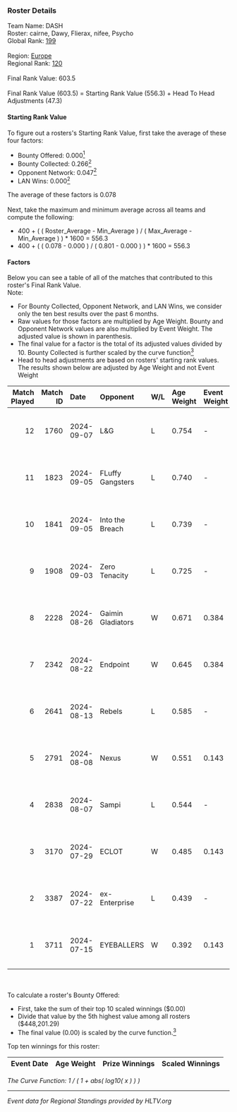 ### Roster Details<br />
Team Name: DASH<br />
Roster: cairne, Dawy, Flierax, nifee, Psycho<br />
Global Rank: [199](../../standings_global_2024_11_13.md)<br />
<br />
Region: [Europe]( ../../standings_europe_2024_11_13.md)<br />
Regional Rank: [120]( ../../standings_europe_2024_11_13.md)<br />
<br />
Final Rank Value:  603.5<br />
<br />
Final Rank Value (603.5) = Starting Rank Value (556.3) + Head To Head Adjustments (47.3)<br />

#### Starting Rank Value<br />
To figure out a rosters's Starting Rank Value, first take the average of these four factors:<br />
- Bounty Offered: 0.000[<sup>1</sup>](#table2)
- Bounty Collected: 0.266[<sup>2</sup>](#table1)
- Opponent Network: 0.047[<sup>2</sup>](#table1)
- LAN Wins: 0.000[<sup>2</sup>](#table1)

The average of these factors is 0.078<br />
<br />
Next, take the maximum and minimum average across all teams and compute the following:<br />
- 400 + ( ( Roster_Average - Min_Average ) / ( Max_Average - Min_Average ) ) * 1600 = 556.3
- 400 + ( ( 0.078 - 0.000 ) / ( 0.801 - 0.000 ) ) * 1600 = 556.3


#### Factors<br />
Below you can see a table of all of the matches that contributed to this roster's Final Rank Value.<br />
Note:<br />

- For Bounty Collected, Opponent Network, and LAN Wins, we consider only the ten best results over the past 6 months.
- Raw values for those factors are multiplied by Age Weight. Bounty and Opponent Network values are also multiplied by Event Weight. The adjusted value is shown in parenthesis.
- The final value for a factor is the total of its adjusted values divided by 10. Bounty Collected is further scaled by the curve function[<sup>3</sup>](#curveFunction)
- Head to head adjustments are based on rosters' starting rank values. The results shown below are adjusted by Age Weight and not Event Weight
<span id="table1"></span><br />


| Match Played | Match ID | Date       | Opponent          | W/L | Age Weight | Event Weight | Bounty Collected | Opponent Network | LAN Wins  | H2H Adj. | Roster                               |
| -: | -: | :- | :- | :- | :- | :- | :- | :- | :- | -: | :- |
|           12 |     1760 | 2024-09-07 | L&G               | L   | 0.754      | -            | -                | -                | -         |    -7.67 | cairne, Dawy, Flierax, nifee, Psycho |
|           11 |     1823 | 2024-09-05 | FLuffy Gangsters  | L   | 0.740      | -            | -                | -                | -         |    -7.52 | cairne, Dawy, Flierax, nifee, Psycho |
|           10 |     1841 | 2024-09-05 | Into the Breach   | L   | 0.739      | -            | -                | -                | -         |    -3.42 | cairne, Dawy, Flierax, nifee, Psycho |
|            9 |     1908 | 2024-09-03 | Zero Tenacity     | L   | 0.725      | -            | -                | -                | -         |    -2.37 | cairne, Dawy, Flierax, nifee, Psycho |
|            8 |     2228 | 2024-08-26 | Gaimin Gladiators | W   | 0.671      | 0.384        | 0.016 (0.004)    | 0.703 (0.181)    | 0 (0.000) |    17.02 | cairne, Dawy, Flierax, nifee, Psycho |
|            7 |     2342 | 2024-08-22 | Endpoint          | W   | 0.645      | 0.384        | 0.026 (0.007)    | 0.604 (0.150)    | 0 (0.000) |    17.69 | cairne, Dawy, Flierax, nifee, Psycho |
|            6 |     2641 | 2024-08-13 | Rebels            | L   | 0.585      | -            | -                | -                | -         |    -2.48 | cairne, Dawy, Flierax, nifee, Psycho |
|            5 |     2791 | 2024-08-08 | Nexus             | W   | 0.551      | 0.143        | 0.015 (0.001)    | 0.470 (0.037)    | 0 (0.000) |    14.27 | cairne, Dawy, Flierax, nifee, Psycho |
|            4 |     2838 | 2024-08-07 | Sampi             | L   | 0.544      | -            | -                | -                | -         |    -1.91 | cairne, Dawy, Flierax, nifee, Psycho |
|            3 |     3170 | 2024-07-29 | ECLOT             | W   | 0.485      | 0.143        | 0.077 (0.005)    | 1.000 (0.069)    | 0 (0.000) |    14.88 | cairne, Dawy, Flierax, nifee, Psycho |
|            2 |     3387 | 2024-07-22 | ex-Enterprise     | L   | 0.439      | -            | -                | -                | -         |    -1.25 | cairne, Dawy, Flierax, nifee, Psycho |
|            1 |     3711 | 2024-07-15 | EYEBALLERS        | W   | 0.392      | 0.143        | 0.012 (0.001)    | 0.502 (0.028)    | 0 (0.000) |    10.04 | cairne, Dawy, Flierax, MERL, Psycho  |

<br />
<span id="table2"></span><br />
To calculate a roster's Bounty Offered:<br />

- First, take the sum of their top 10 scaled winnings ($0.00)
- Divide that value by the 5th highest value among all rosters ($448,201.29)
- The final value (0.00) is scaled by the curve function.[<sup>3</sup>](#curveFunction)

Top ten winnings for this roster:<br />

| Event Date | Age Weight | Prize Winnings | Scaled Winnings |
| :- | -: | :- | :- |


<span id="curveFunction"></span>_The Curve Function: 1 / ( 1 + abs( log10( x ) ) )_<br />

---
_Event data for Regional Standings provided by HLTV.org_<br />
